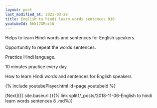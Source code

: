 ```yaml
---
layout: post
last_modified_at: 2021-03-29
title: English to hindi learn words sentences 910 
youtubeId: 6hkl7XPuilU
---
```

 
 
Helps to learn Hindi words and sentences for English speakers.

Opportunitiy to repeat the words sentences. 

Practice Hindi language. 
 
10 minutes practice every day. 
 
How to learn Hindi words and sentences for English speakers 
 
{% include youtubePlayer.html id=page.youtubeId %}
 
 
[Next]({{ site.baseurl }}{% link  split1/_posts/2018-11-06-English to hindi learn words sentences 8 .md%})
 
